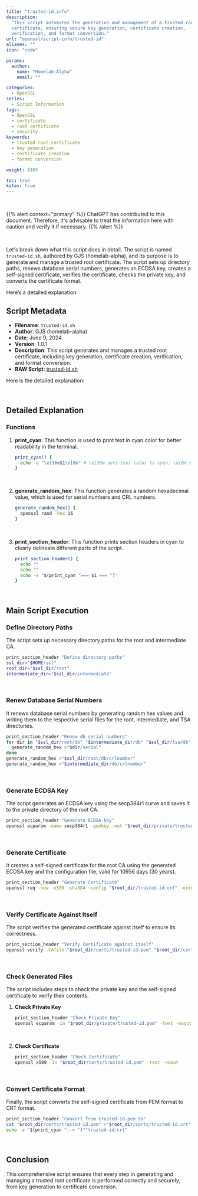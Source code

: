 ```yaml
---
title: "trusted-id.info"
description:
  "This script automates the generation and management of a trusted root
  certificate, ensuring secure key generation, certificate creation,
  verification, and format conversion."
url: "openssl/script-info/trusted-id"
aliases: ""
icon: "code"

params:
  author:
    name: "Homelab-Alpha"
    email: ""

categories:
  - OpenSSL
series:
  - Script Information
tags:
  - OpenSSL
  - certificate
  - root certificate
  - security
keywords:
  - trusted root certificate
  - key generation
  - certificate creation
  - format conversion

weight: 8103

toc: true
katex: true
---
```


<br />

{{% alert context="primary" %}}
ChatGPT has contributed to this document. Therefore, it's advisable to treat the
information here with caution and verify it if necessary. {{% /alert %}}

<br />

Let's break down what this script does in detail. The script is named
`trusted-id.sh`, authored by GJS (homelab-alpha), and its purpose is to generate
and manage a trusted root certificate. The script sets up directory paths,
renews database serial numbers, generates an ECDSA key, creates a self-signed
certificate, verifies the certificate, checks the private key, and converts the
certificate format.

Here’s a detailed explanation:

## Script Metadata

- **Filename**: `trusted-id.sh`
- **Author**: GJS (homelab-alpha)
- **Date**: June 9, 2024
- **Version**: 1.0.1
- **Description**: This script generates and manages a trusted root certificate,
  including key generation, certificate creation, verification, and format
  conversion.
- **RAW Script**: [trusted-id.sh]

Here is the detailed explanation:

<br />

## Detailed Explanation

### Functions

1. **print_cyan**: This function is used to print text in cyan color for better
   readability in the terminal.

   ```bash
   print_cyan() {
     echo -e "\e[36m$1\e[0m" # \e[36m sets text color to cyan, \e[0m resets it
   }
   ```

    <br />

2. **generate_random_hex**: This function generates a random hexadecimal value,
   which is used for serial numbers and CRL numbers.

   ```bash
   generate_random_hex() {
     openssl rand -hex 16
   }
   ```

    <br />

3. **print_section_header**: This function prints section headers in cyan to
   clearly delineate different parts of the script.

   ```bash
   print_section_header() {
     echo ""
     echo ""
     echo -e "$(print_cyan "=== $1 === ")"
   }
   ```

<br />

## Main Script Execution

### Define Directory Paths

The script sets up necessary directory paths for the root and intermediate CA.

```bash
print_section_header "Define directory paths"
ssl_dir="$HOME/ssl"
root_dir="$ssl_dir/root"
intermediate_dir="$ssl_dir/intermediate"
```

<br />

### Renew Database Serial Numbers

It renews database serial numbers by generating random hex values and writing
them to the respective serial files for the root, intermediate, and TSA
directories.

```bash
print_section_header "Renew db serial numbers"
for dir in "$ssl_dir/root/db" "$intermediate_dir/db" "$ssl_dir/tsa/db"; do
  generate_random_hex >"$dir/serial"
done
generate_random_hex >"$ssl_dir/root/db/crlnumber"
generate_random_hex >"$intermediate_dir/db/crlnumber"
```

<br />

### Generate ECDSA Key

The script generates an ECDSA key using the secp384r1 curve and saves it to the
private directory of the root CA.

```bash
print_section_header "Generate ECDSA key"
openssl ecparam -name secp384r1 -genkey -out "$root_dir/private/trusted-id.pem"
```

<br />

### Generate Certificate

It creates a self-signed certificate for the root CA using the generated ECDSA
key and the configuration file, valid for 10956 days (30 years).

```bash
print_section_header "Generate Certificate"
openssl req -new -x509 -sha384 -config "$root_dir/trusted-id.cnf" -extensions v3_ca -key "$root_dir/private/trusted-id.pem" -days 10956 -out "$root_dir/certs/trusted-id.pem"
```

<br />

### Verify Certificate Against Itself

The script verifies the generated certificate against itself to ensure its
correctness.

```bash
print_section_header "Verify Certificate against itself"
openssl verify -CAfile "$root_dir/certs/trusted-id.pem" "$root_dir/certs/trusted-id.pem"
```

<br />

### Check Generated Files

The script includes steps to check the private key and the self-signed
certificate to verify their contents.

1. **Check Private Key**

   ```bash
   print_section_header "Check Private Key"
   openssl ecparam -in "$root_dir/private/trusted-id.pem" -text -noout
   ```

    <br />

2. **Check Certificate**

   ```bash
   print_section_header "Check Certificate"
   openssl x509 -in "$root_dir/certs/trusted-id.pem" -text -noout
   ```

<br />

### Convert Certificate Format

Finally, the script converts the self-signed certificate from PEM format to CRT
format.

```bash
print_section_header "Convert from trusted-id.pem to"
cat "$root_dir/certs/trusted-id.pem" >"$root_dir/certs/trusted-id.crt"
echo -e "$(print_cyan "--> ")""trusted-id.crt"
```

<br />

## Conclusion

This comprehensive script ensures that every step in generating and managing a
trusted root certificate is performed correctly and securely, from key
generation to certificate conversion.

[trusted-id.sh]:
  https://raw.githubusercontent.com/homelab-alpha/openssl/main/certificate-authority/trusted-id.sh
